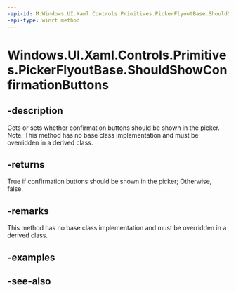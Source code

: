 ```yaml
---
-api-id: M:Windows.UI.Xaml.Controls.Primitives.PickerFlyoutBase.ShouldShowConfirmationButtons
-api-type: winrt method
---
```


<!-- Method syntax
virtual protected bool ShouldShowConfirmationButtons()
-->

# Windows.UI.Xaml.Controls.Primitives.PickerFlyoutBase.ShouldShowConfirmationButtons

## -description
Gets or sets whether confirmation buttons should be shown in the picker. Note: This method has no base class implementation and must be overridden in a derived class.



## -returns
True if confirmation buttons should be shown in the picker; Otherwise, false.

## -remarks
This method has no base class implementation and must be overridden in a derived class.

## -examples

## -see-also
